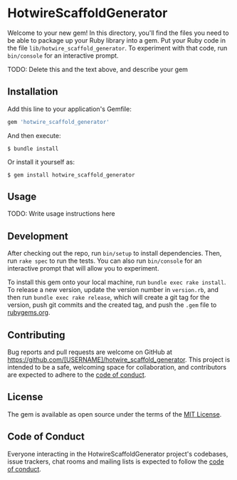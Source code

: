 # HotwireScaffoldGenerator

Welcome to your new gem! In this directory, you'll find the files you need to be able to package up your Ruby library into a gem. Put your Ruby code in the file `lib/hotwire_scaffold_generator`. To experiment with that code, run `bin/console` for an interactive prompt.

TODO: Delete this and the text above, and describe your gem

## Installation

Add this line to your application's Gemfile:

```ruby
gem 'hotwire_scaffold_generator'
```

And then execute:

    $ bundle install

Or install it yourself as:

    $ gem install hotwire_scaffold_generator

## Usage

TODO: Write usage instructions here

## Development

After checking out the repo, run `bin/setup` to install dependencies. Then, run `rake spec` to run the tests. You can also run `bin/console` for an interactive prompt that will allow you to experiment.

To install this gem onto your local machine, run `bundle exec rake install`. To release a new version, update the version number in `version.rb`, and then run `bundle exec rake release`, which will create a git tag for the version, push git commits and the created tag, and push the `.gem` file to [rubygems.org](https://rubygems.org).

## Contributing

Bug reports and pull requests are welcome on GitHub at https://github.com/[USERNAME]/hotwire_scaffold_generator. This project is intended to be a safe, welcoming space for collaboration, and contributors are expected to adhere to the [code of conduct](https://github.com/[USERNAME]/hotwire_scaffold_generator/blob/master/CODE_OF_CONDUCT.md).

## License

The gem is available as open source under the terms of the [MIT License](https://opensource.org/licenses/MIT).

## Code of Conduct

Everyone interacting in the HotwireScaffoldGenerator project's codebases, issue trackers, chat rooms and mailing lists is expected to follow the [code of conduct](https://github.com/[USERNAME]/hotwire_scaffold_generator/blob/master/CODE_OF_CONDUCT.md).
